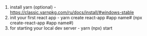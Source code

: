1. install yarn (optional) - https://classic.yarnpkg.com/ru/docs/install/#windows-stable
2. init your first react app - yarn create react-app #app name# (npx create-react-app #app name#)
3. for starting your local dev server - yarn (npx) start
